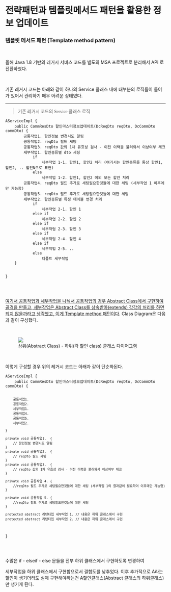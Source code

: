 # 전략패턴과 템플릿메서드 패턴을 활용한 정보 업데이트

<h3>템플릿 메서드 패턴 (Template method pattern)</h3>
<p>&nbsp;</p>
<p>올해 Java 1.8 기반의 레거시 서비스 코드를 별도의 MSA 프로젝트로 분리해서 API 로 전환하였다.&nbsp;</p>
<p>&nbsp;</p>
<p>기존 레거시 코드는 아래와 같이 하나의 Service 클래스 내에 대부분의 로직들이 들어가 있어서 관리하기 매우 어려운 상태였다.&nbsp;</p>
<hr contenteditable="false" />
<blockquote><span style="font-family: 'Noto Serif KR';">기존 레거시 코드의 Service 클래스 로직&nbsp;</span></blockquote>
<pre class="java" id="code_1720878911802"><code>AServiceImpl {
	public CommResDto 할인마스터정보업데이트(DcReqDto reqDto, DcCommDto commDto) {
    	공통작업1. 할인정보 변경시도 알림 
        공통작업2. reqDto 필드 세팅 
        공통작업3. reqDto 값의 1차 유효성 검사 - 이전 이력을 불러와서 이상여부 체크 
        세부작업1. 할인종류별 dto 세팅 
        	if
            	세부작업 1-1. 할인1, 할인2 처리 (여기서는 할인종류를 통상 할인1, 할인2, .. 할인N으로 표현) 
            else
            	세부작업 1-2. 할인1, 할인2 이외 모든 할인 처리 
        공통작업4. reqDto 필드 추가로 세팅필요한것들에 대한 세팅 (세부작업 1 이후에만 가능함) 
        공통작업5. reqDto 필드 추가로 세팅필요한것들에 대한 세팅 
        세부작업2. 할인종류별 특정 테이블 변경 처리 
        	if 
            	세부작업 2-1. 할인 1 
            else if      
                세부작업 2-2. 할인 2 
			else if                 
                세부작업 2-3. 할인 3
            else if 
                세부작업 2-4. 할인 4 
			else if                 
                세부작업 2-5. .. 
            else 
            	디폴트 세부작업 
    }

}</code></pre>
<p>&nbsp;</p>
<p><u>여기서 공통작업과 세부작업을 나눠서 공통작업의 경우 Abstract Class에서 구현하여 골격을 만들고, 세부작업은 Abstract Class를 상속받아(extends) 각각의 처리를 하면 되지 않을까라고 생각했고, 이게 Template method 패턴이다</u>. Class Diagram은 다음과 같이 구성했다.&nbsp;</p>
<p>&nbsp;</p>
<p><figure class="imageblock alignCenter"><span><img src="https://blog.kakaocdn.net/dn/GGcnx/btsIxFT3csr/c5H32MSsCAHrrdVKSGLkSk/img.png" /></span><figcaption>상위(Abstract Class) - 하위(각 할인 class) 클래스 다이어그램</figcaption>
</figure>
</p>
<p>&nbsp;</p>
<p>이렇게 구성할 경우 위의 레거시 코드는 아래과 같이 단순화된다.&nbsp;</p>
<pre class="java" id="code_1720879617297"><code>AServiceImpl {
	public CommResDto 할인마스터정보업데이트(DcReqDto reqDto, DcCommDto commDto) {
    	
        공통작업1.
        공통작업2.
        세부작업1.
        공통작업4. 
        공통작업5. 
        세부작업2. 
        
    }
    
    private void 공통작업1.  {
    	// 할인정보 변경시도 알림
    }
    private void 공통작업2.  {
    	// reqDto 필드 세팅
    }
    private void 공통작업3.  {
    	// reqDto 값의 1차 유효성 검사 - 이전 이력을 불러와서 이상여부 체크
    }
    
    private void 공통작업 4. {
    	//reqDto 필드 추가로 세팅필요한것들에 대한 세팅 (세부작업 1의 결과값이 필요하여 이후에만 가능함) 
    }
     
    private void 공통작업 5. {
    	//reqDto 필드 추가로 세팅필요한것들에 대한 세팅 
    }
    
    protected abstract 리턴타입 세부작업 1. // 내용은 하위 클래스에서 구현 
    protected abstract 리턴타입 세부작업 2. // 내용은 하위 클래스에서 구현 
    

}</code></pre>
<p>&nbsp;</p>
<p>수많은 if - elseif - else 문들을 전부 하위 클래스에서 구현하도록 변경하여&nbsp;</p>
<p>세부작업을 하위 클래스에서 구현함으로서 결합도를 낮추었다. 이후 추가적으로 A라는 할인이 생기더라도 실제 구현해야하는건 A할인클래스(Abstract 클래스의 하위클래스) 만 생기게 된다.&nbsp;</p>
<p>&nbsp;</p>
<p>&nbsp;</p>
